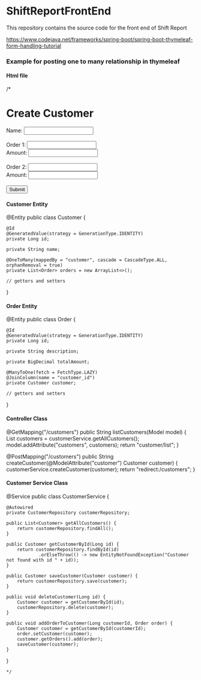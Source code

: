 # ShiftReportFrontEnd
This repository contains the source code for the front end of Shift Report 

https://www.codejava.net/frameworks/spring-boot/spring-boot-thymeleaf-form-handling-tutorial



### Example for posting one to many relationship in thymeleaf

#### Html file

/*

<!DOCTYPE html>
<html xmlns:th="http://www.thymeleaf.org">
<head>
	<title>Create Customer</title>
</head>
<body>
	<h1>Create Customer</h1>
	<form th:object="${customer}" method="post">
		<label for="name">Name:</label>
		<input type="text" id="name" name="name" th:field="*{name}" required><br><br>
		<label for="order1">Order 1:</label>
		<input type="text" id="order1" name="orders[0].description" th:field="*{orders[0].description}" required><br>
		<label for="amount1">Amount:</label>
		<input type="number" id="amount1" name="orders[0].totalAmount" th:field="*{orders[0].totalAmount}" required><br><br>
		<label for="order2">Order 2:</label>
		<input type="text" id="order2" name="orders[1].description" th:field="*{orders[1].description}" required><br>
		<label for="amount2">Amount:</label>
		<input type="number" id="amount2" name="orders[1].totalAmount" th:field="*{orders[1].totalAmount}" required><br><br>
		<input type="submit" value="Submit">
	</form>
</body>
</html>


#### Customer Entity

@Entity
public class Customer {

    @Id
    @GeneratedValue(strategy = GenerationType.IDENTITY)
    private Long id;

    private String name;

    @OneToMany(mappedBy = "customer", cascade = CascadeType.ALL, orphanRemoval = true)
    private List<Order> orders = new ArrayList<>();

    // getters and setters

}

#### Order Entity

@Entity
public class Order {

    @Id
    @GeneratedValue(strategy = GenerationType.IDENTITY)
    private Long id;

    private String description;

    private BigDecimal totalAmount;

    @ManyToOne(fetch = FetchType.LAZY)
    @JoinColumn(name = "customer_id")
    private Customer customer;

    // getters and setters

}

#### Controller Class

@GetMapping("/customers")
public String listCustomers(Model model) {
    List<Customer> customers = customerService.getAllCustomers();
    model.addAttribute("customers", customers);
    return "customer/list";
}

@PostMapping("/customers")
public String createCustomer(@ModelAttribute("customer") Customer customer) {
    customerService.createCustomer(customer);
    return "redirect:/customers";
}
  
#### Customer Service Class
  
@Service
public class CustomerService {

    @Autowired
    private CustomerRepository customerRepository;

    public List<Customer> getAllCustomers() {
        return customerRepository.findAll();
    }

    public Customer getCustomerById(Long id) {
        return customerRepository.findById(id)
                .orElseThrow(() -> new EntityNotFoundException("Customer not found with id " + id));
    }

    public Customer saveCustomer(Customer customer) {
        return customerRepository.save(customer);
    }

    public void deleteCustomer(Long id) {
        Customer customer = getCustomerById(id);
        customerRepository.delete(customer);
    }

    public void addOrderToCustomer(Long customerId, Order order) {
        Customer customer = getCustomerById(customerId);
        order.setCustomer(customer);
        customer.getOrders().add(order);
        saveCustomer(customer);
    }

}

	*/
  
 























